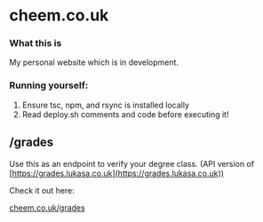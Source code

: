 # cheem.co.uk

### What this is
My personal website which is in development.

### Running yourself:
1. Ensure tsc, npm, and rsync is installed locally
2. Read deploy.sh comments and code before executing it!


## /grades
Use this as an endpoint to verify your degree class. (API version of [https://grades.lukasa.co.uk](https://grades.lukasa.co.uk))

Check it out here: 

[cheem.co.uk/grades](https://cheem.co.uk/grades "My Website")



